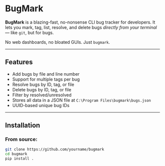 #  BugMark

**BugMark** is a blazing-fast, no-nonsense CLI bug tracker for developers. It lets you mark, tag, list, resolve, and delete bugs *directly from your terminal* — like `git`, but for bugs. 

No web dashboards, no bloated GUIs. Just `bugmark`.

---

##  Features

-  Add bugs by file and line number
-  Support for multiple tags per bug
-  Resolve bugs by ID, tag, or file
-  Delete bugs by ID, tag, or file
-  Filter by resolved/unresolved
-  Stores all data in a JSON file at `C:\Program Files\bugmark\bugs.json`
-  UUID-based unique bug IDs

---

##  Installation

### From source:

```bash
git clone https://github.com/yourname/bugmark
cd bugmark
pip install .
